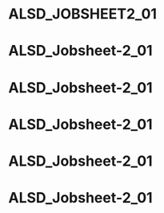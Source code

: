 # ALSD_JOBSHEET2_01
# ALSD_Jobsheet-2_01
# ALSD_Jobsheet-2_01
# ALSD_Jobsheet-2_01
# ALSD_Jobsheet-2_01
# ALSD_Jobsheet-2_01
